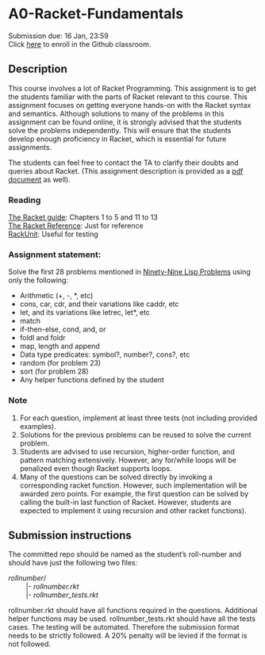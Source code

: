 # A0-Racket-Fundamentals
Submission due: 16 Jan, 23:59  
Click [here](https://classroom.github.com/a/kNUR5-c8) to enroll in the Github classroom.
## Description
This course involves a lot of Racket Programming. 
This assignment is to get the students familiar with the parts of Racket relevant to this course. 
This assignment focuses on getting everyone hands-on with the Racket syntax and semantics. 
Although solutions to many of the problems in this assignment can be found online, 
it is strongly advised that the students solve the problems independently. 
This will ensure that the students develop enough proficiency in Racket, 
which is essential for future assignments.  

The students can feel free to contact the TA to clarify their doubts and queries about Racket. (This assignment description is provided as a [pdf document](https://github.com/IIITH-Compilers-Course/A0-Racket-Fundamentals/blob/main/A0-%20Racket%20fundamentals.pdf) as well).

### Reading
[The Racket guide](https://docs.racket-lang.org/guide/): Chapters 1 to 5 and 11 to 13  
[The Racket Reference](https://docs.racket-lang.org/reference/): Just for reference  
[RackUnit](https://docs.racket-lang.org/rackunit/): Useful for testing  

### Assignment statement:
Solve the first 28 problems mentioned in [Ninety-Nine Lisp Problems](https://www.ic.unicamp.br/~meidanis/courses/mc336/2006s2/funcional/L-99_Ninety-Nine_Lisp_Problems.html) using only the following:
* Arithmetic (+, -, *, etc)
* cons, car, cdr, and their variations like caddr, etc
* let, and its variations like letrec, let*, etc
* match
* if-then-else, cond, and, or
* foldl and foldr
* map, length and append
* Data type predicates: symbol?, number?, cons?, etc
* random (for problem 23)
* sort (for problem 28)
* Any helper functions defined by the student

### Note
1. For each question, implement at least three tests (not including provided examples).
2. Solutions for the previous problems can be reused to solve the current problem.
2. Students are advised to use recursion, higher-order function, and pattern matching extensively. However, any for/while loops will be penalized even though Racket supports loops.
4. Many of the questions can be solved directly by invoking a corresponding racket function. However, such implementation will be awarded zero points. For example, the first question can be solved by calling the built-in last function of Racket. However, students are expected to implement it using recursion and other racket functions).

## Submission instructions
The committed repo should be named as the student’s roll-number and should have just the following two files:  

*rollnumber*/  
&nbsp;&nbsp;&nbsp;&nbsp;&nbsp;&nbsp;&nbsp;&nbsp;  |- *rollnumber.rkt*  
&nbsp;&nbsp;&nbsp;&nbsp;&nbsp;&nbsp;&nbsp;&nbsp;  |- *rollnumber_tests.rkt*  

rollnumber.rkt should have all functions required in the questions. Additional helper functions may be used.
rollnumber_tests.rkt should have all the tests cases. The testing will be automated. Therefore the submission format needs to be strictly followed. A 20% penalty will be levied if the format is not followed.


